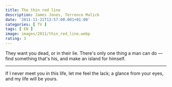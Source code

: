 ```yaml
---
title: The thin red line
description: James Jones, Terrence Malick
date: '2011-11-21T13:57:00.001+01:00'
categories: [ TV ]
tags: [ EN ]
image: images/2011/thin_red_line.webp
rating: 3
---
```


They want you dead, or in their lie. There's only one thing a man can do &mdash; find something that's his, and make an island for himself.

---

If I never meet you in this life, let me feel the lack; a glance from your eyes, and my life will be yours.

